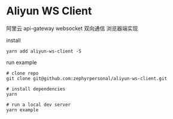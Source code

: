 # Aliyun WS Client

阿里云 api-gateway websocket 双向通信 浏览器端实现

install

```shell
yarn add aliyun-ws-client -S
```

run example

```shell
# clone repo
git clone git@github.com:zephyrpersonal/aliyun-ws-client.git

# install dependencies
yarn

# run a local dev server
yarn example

```
